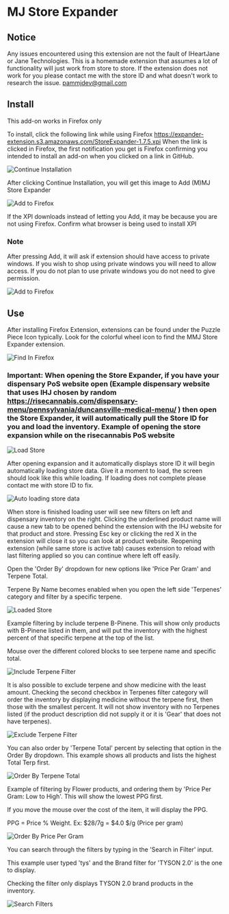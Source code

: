 # MJ Store Expander

## Notice
Any issues encountered using this extension are not the fault of IHeartJane or Jane Technologies. This is a homemade extension that assumes a lot of functionality will just work from store to store. If the extension does not work for you please contact me with the store ID and what doesn't work to research the issue. pammjdev@gmail.com

## Install
This add-on works in Firefox only

To install, click the following link while using Firefox https://expander-extension.s3.amazonaws.com/StoreExpander-1.7.5.xpi
When the link is clicked in Firefox, the first notification you get is Firefox confirming you intended to install an add-on when you clicked on a link in GitHub.

![Continue Installation](https://raw.githubusercontent.com/pammjdev/extension/main/images/continue.jpg)

After clicking Continue Installation, you will get this image to Add (M)MJ Store Expander

![Add to Firefox](https://raw.githubusercontent.com/pammjdev/extension/main/images/add.jpg)

If the XPI downloads instead of letting you Add, it may be because you are not using Firefox. Confirm what browser is being used to install XPI

### Note
After pressing Add, it will ask if extension should have access to private windows. If you wish to shop using private windows you will need to allow access. If you do not plan to use private windows you do not need to give permission.

![Add to Firefox](https://raw.githubusercontent.com/pammjdev/extension/main/images/private_window.jpg)

## Use
After installing Firefox Extension, extensions can be found under the Puzzle Piece Icon typically. Look for the colorful wheel icon to find the MMJ Store Expander extension.

![Find In Firefox](https://raw.githubusercontent.com/pammjdev/extension/main/images/find_extension.jpg)

### Important: When opening the Store Expander, if you have your dispensary PoS website open (Example dispensary website that uses IHJ chosen by random https://risecannabis.com/dispensary-menu/pennsylvania/duncansville-medical-menu/ ) then open the Store Expander, it will automatically pull the Store ID for you and load the inventory. Example of opening the store expansion while on the risecannabis PoS website

![Load Store](https://raw.githubusercontent.com/pammjdev/extension/main/images/loading.jpg)

After opening expansion and it automatically displays store ID it will begin automatically loading store data. Give it a moment to load, the screen should look like this while loading. If loading does not complete please contact me with store ID to fix.

![Auto loading store data](https://raw.githubusercontent.com/pammjdev/extension/main/images/load_store.jpg)

When store is finished loading user will see new filters on left and dispensary inventory on the right. Clicking the underlined product name will cause a new tab to be opened behind the extension with the IHJ website for that product and store. Pressing Esc key or clicking the red X in the extension will close it so you can look at product website. Reopening extension (while same store is active tab) causes extension to reload with last filtering applied so you can continue where left off easily.

Open the 'Order By' dropdown for new options like 'Price Per Gram' and Terpene Total.

Terpene By Name becomes enabled when you open the left side 'Terpenes' category and filter by a specific terpene.

![Loaded Store](https://raw.githubusercontent.com/pammjdev/extension/main/images/new_ordering.jpg)

Example filtering by include terpene B-Pinene. This will show only products with B-Pinene listed in them, and will put the inventory with the highest percent of that specific terpene at the top of the list.

Mouse over the different colored blocks to see terpene name and specific total.

![Include Terpene Filter](https://raw.githubusercontent.com/pammjdev/extension/main/images/order_by_specific_terpene_include.jpg)

It is also possible to exclude terpene and show medicine with the least amount. Checking the second checkbox in Terpenes filter category will order the inventory by displaying medicine without the terpene first, then those with the smallest percent. It will not show inventory with no Terpenes listed (if the product description did not supply it or it is 'Gear' that does not have terpenes).

![Exclude Terpene Filter](https://raw.githubusercontent.com/pammjdev/extension/main/images/order_by_specific_terpene_exclude.jpg)

You can also order by 'Terpene Total' percent by selecting that option in the Order By dropdown. This example shows all products and lists the highest Total Terp first.

![Order By Terpene Total](https://raw.githubusercontent.com/pammjdev/extension/main/images/order_by_terpene_total.jpg)

Example of filtering by Flower products, and ordering them by 'Price Per Gram: Low to High'. This will show the lowest PPG first.

If you move the mouse over the cost of the item, it will display the PPG.

PPG = Price % Weight. Ex: $28/7g = $4.0 $/g (Price per gram)

![Order By Price Per Gram](https://raw.githubusercontent.com/pammjdev/extension/main/images/price_per_gram.jpg)

You can search through the filters by typing in the 'Search in Filter' input.

This example user typed 'tys' and the Brand filter for 'TYSON 2.0' is the one to display.

Checking the filter only displays TYSON 2.0 brand products in the inventory.

![Search Filters](https://raw.githubusercontent.com/pammjdev/extension/main/search_filters.jpg)
